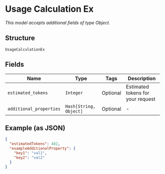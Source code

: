 
# Usage Calculation Ex

*This model accepts additional fields of type Object.*

## Structure

`UsageCalculationEx`

## Fields

| Name | Type | Tags | Description |
|  --- | --- | --- | --- |
| `estimated_tokens` | `Integer` | Optional | Estimated tokens for your request |
| `additional_properties` | `Hash[String, Object]` | Optional | - |

## Example (as JSON)

```json
{
  "estimatedTokens": 482,
  "exampleAdditionalProperty": {
    "key1": "val1",
    "key2": "val2"
  }
}
```

